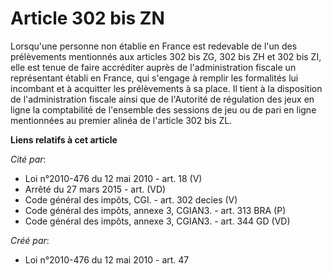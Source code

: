 # Article 302 bis ZN

Lorsqu'une personne non établie en France est redevable de l'un des prélèvements mentionnés aux articles 302 bis ZG, 302 bis
ZH et 302 bis ZI, elle est tenue de faire accréditer auprès de l'administration fiscale un représentant établi en France, qui
s'engage à remplir les formalités lui incombant et à acquitter les prélèvements à sa place. Il tient à la disposition de
l'administration fiscale ainsi que de l'Autorité de régulation des jeux en ligne la comptabilité de l'ensemble des sessions
de jeu ou de pari en ligne mentionnées au premier alinéa de l'article 302 bis ZL.

**Liens relatifs à cet article**

_Cité par_:

  - Loi n°2010-476 du 12 mai 2010 - art. 18 (V)
  - Arrêté du 27 mars 2015 - art. (VD)
  - Code général des impôts, CGI. - art. 302 decies (V)
  - Code général des impôts, annexe 3, CGIAN3. - art. 313 BRA (P)
  - Code général des impôts, annexe 3, CGIAN3. - art. 344 GD (VD)

_Créé par_:

  - Loi n°2010-476 du 12 mai 2010 - art. 47
